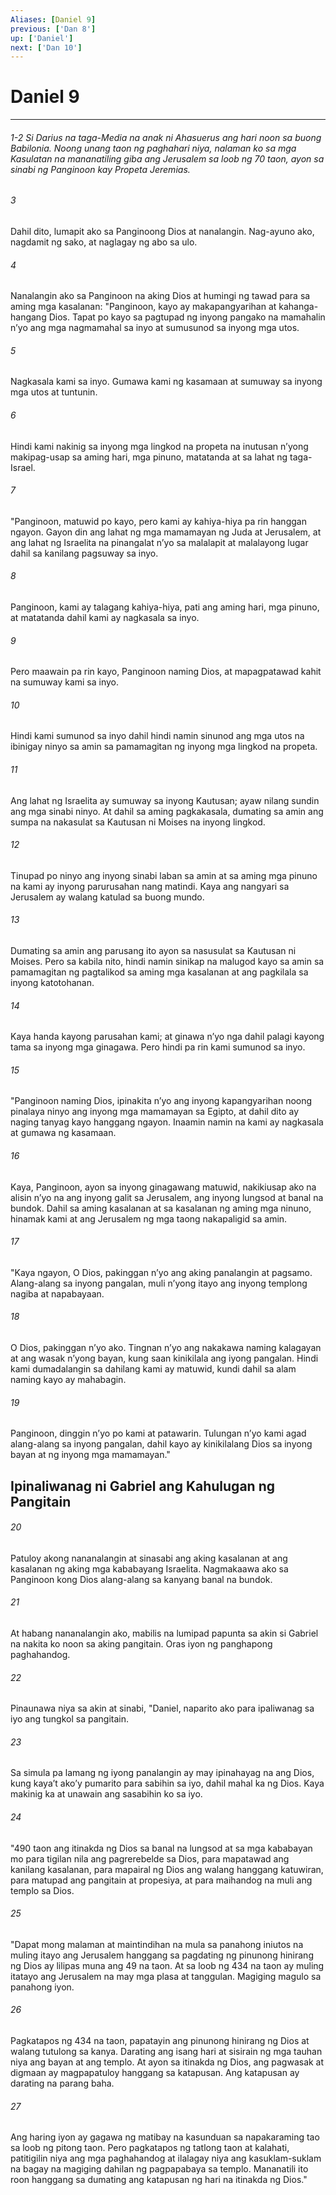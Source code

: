 ```yaml
---
Aliases: [Daniel 9]
previous: ['Dan 8']
up: ['Daniel']
next: ['Dan 10']
---
```

# Daniel 9

***
###### 1-2 Si Darius na taga-Media na anak ni Ahasuerus ang hari noon sa buong Babilonia. Noong unang taon ng paghahari niya, nalaman ko sa mga Kasulatan na mananatiling giba ang Jerusalem sa loob ng 70 taon, ayon sa sinabi ng Panginoon kay Propeta Jeremias. 


###### 3 


Dahil dito, lumapit ako sa Panginoong Dios at nanalangin. Nag-ayuno ako, nagdamit ng sako, at naglagay ng abo sa ulo. 


###### 4 


Nanalangin ako sa Panginoon na aking Dios at humingi ng tawad para sa aming mga kasalanan: "Panginoon, kayo ay makapangyarihan at kahanga-hangang Dios. Tapat po kayo sa pagtupad ng inyong pangako na mamahalin nʼyo ang mga nagmamahal sa inyo at sumusunod sa inyong mga utos. 


###### 5 


Nagkasala kami sa inyo. Gumawa kami ng kasamaan at sumuway sa inyong mga utos at tuntunin. 


###### 6 


Hindi kami nakinig sa inyong mga lingkod na propeta na inutusan nʼyong makipag-usap sa aming hari, mga pinuno, matatanda at sa lahat ng taga-Israel. 


###### 7 


"Panginoon, matuwid po kayo, pero kami ay kahiya-hiya pa rin hanggan ngayon. Gayon din ang lahat ng mga mamamayan ng Juda at Jerusalem, at ang lahat ng Israelita na pinangalat nʼyo sa malalapit at malalayong lugar dahil sa kanilang pagsuway sa inyo. 


###### 8 


Panginoon, kami ay talagang kahiya-hiya, pati ang aming hari, mga pinuno, at matatanda dahil kami ay nagkasala sa inyo. 


###### 9 


Pero maawain pa rin kayo, Panginoon naming Dios, at mapagpatawad kahit na sumuway kami sa inyo. 


###### 10 


Hindi kami sumunod sa inyo dahil hindi namin sinunod ang mga utos na ibinigay ninyo sa amin sa pamamagitan ng inyong mga lingkod na propeta. 


###### 11 


Ang lahat ng Israelita ay sumuway sa inyong Kautusan; ayaw nilang sundin ang mga sinabi ninyo. At dahil sa aming pagkakasala, dumating sa amin ang sumpa na nakasulat sa Kautusan ni Moises na inyong lingkod. 


###### 12 


Tinupad po ninyo ang inyong sinabi laban sa amin at sa aming mga pinuno na kami ay inyong parurusahan nang matindi. Kaya ang nangyari sa Jerusalem ay walang katulad sa buong mundo. 


###### 13 


Dumating sa amin ang parusang ito ayon sa nasusulat sa Kautusan ni Moises. Pero sa kabila nito, hindi namin sinikap na malugod kayo sa amin sa pamamagitan ng pagtalikod sa aming mga kasalanan at ang pagkilala sa inyong katotohanan. 


###### 14 


Kaya handa kayong parusahan kami; at ginawa nʼyo nga dahil palagi kayong tama sa inyong mga ginagawa. Pero hindi pa rin kami sumunod sa inyo. 


###### 15 


"Panginoon naming Dios, ipinakita nʼyo ang inyong kapangyarihan noong pinalaya ninyo ang inyong mga mamamayan sa Egipto, at dahil dito ay naging tanyag kayo hanggang ngayon. Inaamin namin na kami ay nagkasala at gumawa ng kasamaan. 


###### 16 


Kaya, Panginoon, ayon sa inyong ginagawang matuwid, nakikiusap ako na alisin nʼyo na ang inyong galit sa Jerusalem, ang inyong lungsod at banal na bundok. Dahil sa aming kasalanan at sa kasalanan ng aming mga ninuno, hinamak kami at ang Jerusalem ng mga taong nakapaligid sa amin. 


###### 17 


"Kaya ngayon, O Dios, pakinggan nʼyo ang aking panalangin at pagsamo. Alang-alang sa inyong pangalan, muli nʼyong itayo ang inyong templong nagiba at napabayaan. 


###### 18 


O Dios, pakinggan nʼyo ako. Tingnan nʼyo ang nakakawa naming kalagayan at ang wasak nʼyong bayan, kung saan kinikilala ang iyong pangalan. Hindi kami dumadalangin sa dahilang kami ay matuwid, kundi dahil sa alam naming kayo ay mahabagin. 


###### 19 


Panginoon, dinggin nʼyo po kami at patawarin. Tulungan nʼyo kami agad alang-alang sa inyong pangalan, dahil kayo ay kinikilalang Dios sa inyong bayan at ng inyong mga mamamayan." 

## Ipinaliwanag ni Gabriel ang Kahulugan ng Pangitain 


###### 20 


Patuloy akong nananalangin at sinasabi ang aking kasalanan at ang kasalanan ng aking mga kababayang Israelita. Nagmakaawa ako sa Panginoon kong Dios alang-alang sa kanyang banal na bundok. 


###### 21 


At habang nananalangin ako, mabilis na lumipad papunta sa akin si Gabriel na nakita ko noon sa aking pangitain. Oras iyon ng panghapong paghahandog. 


###### 22 


Pinaunawa niya sa akin at sinabi, "Daniel, naparito ako para ipaliwanag sa iyo ang tungkol sa pangitain. 


###### 23 


Sa simula pa lamang ng iyong panalangin ay may ipinahayag na ang Dios, kung kayaʼt akoʼy pumarito para sabihin sa iyo, dahil mahal ka ng Dios. Kaya makinig ka at unawain ang sasabihin ko sa iyo. 


###### 24 


"490 taon ang itinakda ng Dios sa banal na lungsod at sa mga kababayan mo para tigilan nila ang pagrerebelde sa Dios, para mapatawad ang kanilang kasalanan, para mapairal ng Dios ang walang hanggang katuwiran, para matupad ang pangitain at propesiya, at para maihandog na muli ang templo sa Dios. 


###### 25 


"Dapat mong malaman at maintindihan na mula sa panahong iniutos na muling itayo ang Jerusalem hanggang sa pagdating ng pinunong hinirang ng Dios ay lilipas muna ang 49 na taon. At sa loob ng 434 na taon ay muling itatayo ang Jerusalem na may mga plasa at tanggulan. Magiging magulo sa panahong iyon. 


###### 26 


Pagkatapos ng 434 na taon, papatayin ang pinunong hinirang ng Dios at walang tutulong sa kanya. Darating ang isang hari at sisirain ng mga tauhan niya ang bayan at ang templo. At ayon sa itinakda ng Dios, ang pagwasak at digmaan ay magpapatuloy hanggang sa katapusan. Ang katapusan ay darating na parang baha. 


###### 27 


Ang haring iyon ay gagawa ng matibay na kasunduan sa napakaraming tao sa loob ng pitong taon. Pero pagkatapos ng tatlong taon at kalahati, patitigilin niya ang mga paghahandog at ilalagay niya ang kasuklam-suklam na bagay na magiging dahilan ng pagpapabaya sa templo. Mananatili ito roon hanggang sa dumating ang katapusan ng hari na itinakda ng Dios."
